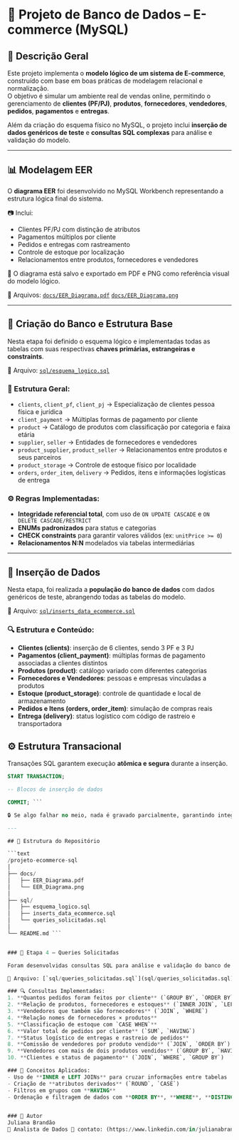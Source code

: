 # 🛒 Projeto de Banco de Dados – E-commerce (MySQL)

## 📘 Descrição Geral

Este projeto implementa o **modelo lógico de um sistema de E-commerce**, construído com base em boas práticas de modelagem relacional e normalização.  
O objetivo é simular um ambiente real de vendas online, permitindo o gerenciamento de **clientes (PF/PJ)**, **produtos**, **fornecedores**, **vendedores**, **pedidos**, **pagamentos** e **entregas**.  

Além da criação do esquema físico no MySQL, o projeto inclui **inserção de dados genéricos de teste** e **consultas SQL complexas** para análise e validação do modelo.

---

## 📊 Modelagem EER

O **diagrama EER** foi desenvolvido no MySQL Workbench representando a estrutura lógica final do sistema.

📷 Inclui:
- Clientes PF/PJ com distinção de atributos  
- Pagamentos múltiplos por cliente  
- Pedidos e entregas com rastreamento  
- Controle de estoque por localização  
- Relacionamentos entre produtos, fornecedores e vendedores  

🧠 O diagrama está salvo e exportado em PDF e PNG como referência visual do modelo lógico.

📄 Arquivos: [`docs/EER_Diagrama.pdf`](docs/EER_Diagram_Ecommerce.pdf)
             [`docs/EER_Diagrama.png`](docs/EER_Diagram_Ecommerce.png)

---

## 🧩 Criação do Banco e Estrutura Base

Nesta etapa foi definido o esquema lógico e implementadas todas as tabelas com suas respectivas **chaves primárias, estrangeiras e constraints**.

📄 Arquivo: [`sql/esquema_logico.sql`](sql/esquema_logico.sql)

### 🧱 Estrutura Geral:
- `clients`, `client_pf`, `client_pj` → Especialização de clientes pessoa física e jurídica  
- `client_payment` → Múltiplas formas de pagamento por cliente  
- `product` → Catálogo de produtos com classificação por categoria e faixa etária  
- `supplier`, `seller` → Entidades de fornecedores e vendedores  
- `product_supplier`, `product_seller` → Relacionamentos entre produtos e seus parceiros  
- `product_storage` → Controle de estoque físico por localidade  
- `orders`, `order_item`, `delivery` → Pedidos, itens e informações logísticas de entrega  

### ⚙️ Regras Implementadas:
- **Integridade referencial total**, com uso de `ON UPDATE CASCADE` e `ON DELETE CASCADE/RESTRICT`  
- **ENUMs padronizados** para status e categorias  
- **CHECK constraints** para garantir valores válidos (ex: `unitPrice >= 0`)  
- **Relacionamentos N:N** modelados via tabelas intermediárias  

---

## 💾 Inserção de Dados

Nesta etapa, foi realizada a **população do banco de dados** com dados genéricos de teste, abrangendo todas as tabelas do modelo.

📄 Arquivo: [`sql/inserts_data_ecommerce.sql`](sql/inserts_data_ecommerce.sql)

### 🔍 Estrutura e Conteúdo:
- **Clientes (clients)**: inserção de 6 clientes, sendo 3 PF e 3 PJ  
- **Pagamentos (client_payment)**: múltiplas formas de pagamento associadas a clientes distintos  
- **Produtos (product)**: catálogo variado com diferentes categorias  
- **Fornecedores e Vendedores**: pessoas e empresas vinculadas a produtos  
- **Estoque (product_storage)**: controle de quantidade e local de armazenamento  
- **Pedidos e Itens (orders, order_item)**: simulação de compras reais  
- **Entrega (delivery)**: status logístico com código de rastreio e transportadora  


## ⚙️ Estrutura Transacional

Transações SQL garantem execução **atômica e segura** durante a inserção.

```sql
START TRANSACTION;

-- Blocos de inserção de dados

COMMIT; ```

🔒 Se algo falhar no meio, nada é gravado parcialmente, garantindo integridade total dos dados.

---

## 📁 Estrutura do Repositório

```text
/projeto-ecommerce-sql
│
├── docs/
│   ├── EER_Diagrama.pdf
│   └── EER_Diagrama.png
│
├── sql/
│   ├── esquema_logico.sql
│   ├── inserts_data_ecommerce.sql
│   └── queries_solicitadas.sql
│
└── README.md ```


### 🧠 Etapa 4 – Queries Solicitadas

Foram desenvolvidas consultas SQL para análise e validação do banco de dados, aplicando conceitos de **JOINs**, **agrupamentos**, **filtros**, **expressões condicionais** e **funções agregadas**.

📄 Arquivo: [`sql/queries_solicitadas.sql`](sql/queries_solicitadas.sql)

### 🔍 Consultas Implementadas:
1. **Quantos pedidos foram feitos por cliente** (`GROUP BY`, `ORDER BY`)  
2. **Relação de produtos, fornecedores e estoques** (`INNER JOIN`, `LEFT JOIN`)  
3. **Vendedores que também são fornecedores** (`JOIN`, `WHERE`)  
4. **Relação nomes de fornecedores × produtos**  
5. **Classificação de estoque com `CASE WHEN`**  
6. **Valor total de pedidos por cliente** (`SUM`, `HAVING`)  
7. **Status logístico de entregas e rastreio de pedidos**  
8. **Comissão de vendedores por produto vendido** (`JOIN`, `ORDER BY`)  
9. **Vendedores com mais de dois produtos vendidos** (`GROUP BY`, `HAVING`)  
10. **Clientes e status de pagamento** (`JOIN`, `WHERE`, `GROUP BY`)

### 🧩 Conceitos Aplicados:
- Uso de **INNER e LEFT JOINs** para cruzar informações entre tabelas  
- Criação de **atributos derivados** (`ROUND`, `CASE`)  
- Filtros em grupos com **HAVING**  
- Ordenação e filtragem de dados com **ORDER BY**, **WHERE**, **DISTINCT**


### 🧠 Autor
Juliana Brandão
💼 Analista de Dados 📧 contato: (https://www.linkedin.com/in/julianabrandaosv/)

